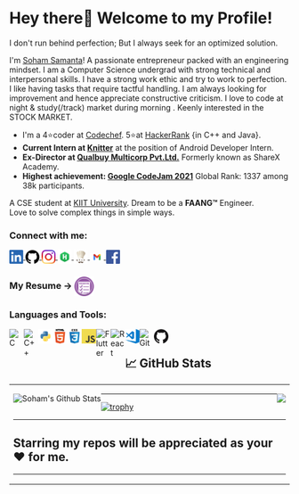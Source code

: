 # Hey there👋 Welcome to my Profile!
I don't run behind perfection; But I always seek for an optimized solution.

I'm [Soham Samanta](https://www.linkedin.com/in/soham-samanta-5732b41b5/)!
A passionate entrepreneur packed with an engineering mindset. I am a Computer Science undergrad with strong technical and interpersonal skills. I have a strong work ethic and try to work to perfection. I like having tasks that require tactful handling. I am always looking for improvement and hence appreciate constructive criticism. I love to code at night & study(/track) market during morning . Keenly interested in the STOCK MARKET.
 
- I'm a 4⭐coder at [Codechef](https://www.codechef.com/users/soham_cp_noob). 5⭐at [HackerRank](https://www.hackerrank.com/sohamsamanta2?hr_r=1) {in C++ and Java}.
- <b>Current Intern at [Knitter](https://www.linkedin.com/company/knitter/)</b> at the position of Android Developer Intern.
- <b>Ex-Director at [Qualbuy Multicorp Pvt.Ltd.](https://www.sharexindustries.com/)</b> Formerly known as ShareX Academy.
- <b>Highest achievement: [Google CodeJam 2021](https://drive.google.com/file/d/1AX-W4pBfTZm7JXK3FBMJd9vY1Pi86kUP/view)</b> Global Rank: 1337 among 38k participants.

A CSE student at [KIIT University](https://kiit.ac.in/). Dream to be a <b>FAANG™️</b> Engineer.<br>
Love to solve complex things in simple ways.

### Connect with me:
<a href="https://www.linkedin.com/in/soham-samanta-5732b41b5/">
  <img align="center" alt="Soham's LinkedIN" width="25px" src="Assets/linkedin.png" />
</a>
<a href="https://github.com/soham-samanta">
  <img align="center" alt="Soham's Github" width="25px" src="Assets/github.png" />
</a>
<a href="https://www.instagram.com/sohamsamanta2/">
  <img align="center" alt="Soham's Instagram" width="25px" src="Assets/instagram.png" />
</a>
<a href="https://www.hackerrank.com/sohamsamanta2?hr_r=1">
  <img align="center" alt="Soham's Hackerrank" width="25px" src="Assets/hackerrank.png" />
</a>
<a href="https://www.codechef.com/users/soham_cp_noob">
  <img align="center" alt="Soham's Codechef" width="25px" src="Assets/codechef.jpg" />
</a>
<a href="mailto:sohamsamanta2@gmail.com?subject=Hey%20Soham,%20From%20Github">
  <img align="center" alt="Soham's Gmail" width="25px" src="Assets/gmail.png" />
</a>
<a href="https://www.facebook.com/soham.samnata">
  <img align="center" alt="Soham's Facebook" width="25px" src="Assets/facebook.png" />
</a>
<br>

### My Resume -> <a href="https://drive.google.com/file/d/1nzrQpK9PFYdxDaH4jlG1t5-tSAuBgyLy/view?usp=sharing"><img align="center" alt="Soham's Resume" width="35px" src="Assets/resume.png" /></a>

### Languages and Tools:

<img align="left" alt="C" width="26px" src="https://img.icons8.com/color/48/000000/c-programming.png" />

<img align="left" alt="C++" width="26px" src="https://img.icons8.com/color/48/000000/c-plus-plus-logo.png"/>

<img align="left" alt="Python" width="26px" src="https://raw.githubusercontent.com/github/explore/80688e429a7d4ef2fca1e82350fe8e3517d3494d/topics/python/python.png">

<img align="left" alt="HTML5" width="26px" src="https://raw.githubusercontent.com/github/explore/80688e429a7d4ef2fca1e82350fe8e3517d3494d/topics/html/html.png" />

<img align="left" alt="CSS3" width="26px" src="https://raw.githubusercontent.com/github/explore/80688e429a7d4ef2fca1e82350fe8e3517d3494d/topics/css/css.png" />

<img align="left" alt="Javascript" width="26px" src="https://raw.githubusercontent.com/github/explore/80688e429a7d4ef2fca1e82350fe8e3517d3494d/topics/javascript/javascript.png">

<img align="left" alt="Flutter" width="26px" src="https://img.icons8.com/color/48/000000/flutter.png"/>

<img align="left" alt="React" width="26px" src="https://img.icons8.com/color/48/000000/react-native.png"/>

<img align="left" alt="Visual Studio Code" width="26px" src="https://raw.githubusercontent.com/github/explore/80688e429a7d4ef2fca1e82350fe8e3517d3494d/topics/visual-studio-code/visual-studio-code.png" />

<img align="left" alt="Git" width="26px" src="https://img.icons8.com/color/48/000000/git.png" />

<img align="left" alt="GitHub" width="26px" src="https://raw.githubusercontent.com/github/explore/78df643247d429f6cc873026c0622819ad797942/topics/github/github.png" />

<br />

## &#x1f4c8; GitHub Stats
<table>
  <tr>
    <td>
      <a href="https://github.com/soham-samanta"> 
        <img align="left" alt="Soham's Github Stats" src="https://github-readme-stats.vercel.app/api?username=soham-samanta&theme=chartreuse-dark&show_icons=true&count_private=true" />
       <img align="right" src="https://github-readme-stats.vercel.app/api/top-langs/?username=soham-samanta&theme=dark&show_icons=true">
       
<hr>
       
[![trophy](https://github-profile-trophy.vercel.app/?username=soham-samanta&theme=onedark&column=8)](https://github.com/ryo-ma/github-profile-trophy)
<hr>

<h2>Starring my repos will be appreciated as your ❤️ for me. </h2>

---
